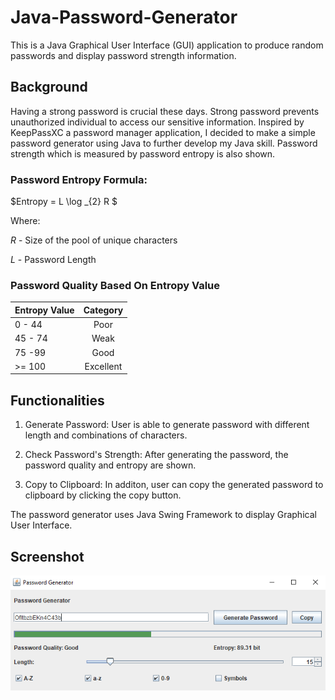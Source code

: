 # Java-Password-Generator
This is a Java Graphical User Interface (GUI) application to produce random passwords and display password strength information.


## Background
Having a strong password is crucial these days. Strong password prevents unauthorized individual to access our sensitive information. Inspired by KeepPassXC a password manager application, I decided to make a simple password generator using Java to further develop my Java skill. Password strength which is measured by password entropy is also shown.


### Password Entropy Formula: 

$Entropy = L \log _{2} R  $

Where:

$R$ - Size of the pool of unique characters

$L$ - Password Length


### Password Quality Based On Entropy Value 

| Entropy Value | Category      | 
| ------------- |:-------------:| 
| 0 - 44      | Poor |
| 45 - 74      | Weak      | 
| 75 -99 | Good     |
| >= 100  | Excellent      |



## Functionalities
1. Generate Password: User is able to generate password with different length and combinations of characters. 

2. Check Password's Strength: After generating the password, the password quality and entropy are shown.

3. Copy to Clipboard: In additon, user can copy the generated password to clipboard by clicking the copy button.

The password generator uses Java Swing Framework to display Graphical User Interface. 

## Screenshot
![img.png](img.png)
